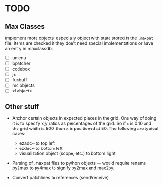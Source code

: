 # TODO

## Max Classes

Implement more objects: especially object with state stored in the `.maxpat` file.
Items are checked if they don't need special implementations or have an entry in maxclassdb.

- [ ] umenu
- [ ] bpatcher
- [ ] codebox
- [ ] js
- [ ] funbuff
- [ ] mc objects
- [ ] zl objects

## Other stuff

- Anchor certain objects in expected places in the grid. One way of doing it is to specify x,y ratios as percentages of the grid. So if `x` is 0.10 and the grid width is 500, then x is positioned at 50. The following are typical cases:
  - ezadc~ to top left
  - ezdac~ to bottom left
  - visualization object (scope, etc.) to bottom right

- Parsing of .maxpat files to python objects -- would require rename py2max to py4max to signify py2max and max2py.

- Convert patchlines to references (send/receive)
